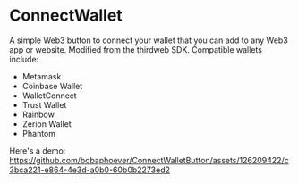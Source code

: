 # ConnectWallet
A simple Web3 button to connect your wallet that you can add to any Web3 app or website. Modified from the thirdweb SDK.
Compatible wallets include:
- Metamask
- Coinbase Wallet
- WalletConnect
- Trust Wallet
- Rainbow
- Zerion Wallet
- Phantom

Here's a demo:
https://github.com/bobaphoever/ConnectWalletButton/assets/126209422/c3bca221-e864-4e3d-a0b0-60b0b2273ed2
